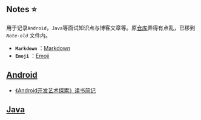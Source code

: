 Notes :star: 
-----------------

用于记录`Android`，`Java`等面试知识点与博客文章等。原[仓库](/Note-old)弄得有点乱，已移到 *`Note-old`* 文件内。

* **`Markdown`** ：[Markdown](/Note-old/Markdown)
* **`Emoji`** ：[Emoji](/emoji.md)

## [Android](/Android) ##

* [《Android开发艺术探索》读书简记](./Android/Development-art-exploration)

## [Java](/Java) ##
